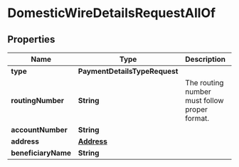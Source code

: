 

# DomesticWireDetailsRequestAllOf


## Properties

| Name | Type | Description | Notes |
|------------ | ------------- | ------------- | -------------|
|**type** | **PaymentDetailsTypeRequest** |  |  |
|**routingNumber** | **String** | The routing number must follow proper format. |  |
|**accountNumber** | **String** |  |  |
|**address** | [**Address**](Address.md) |  |  |
|**beneficiaryName** | **String** |  |  [optional] |



